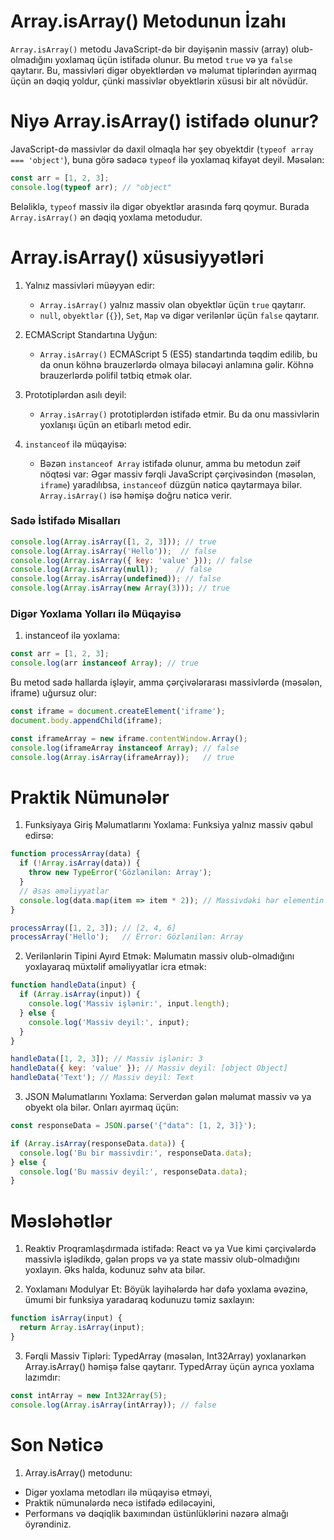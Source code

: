 # Array.isArray() Metodunun İzahı
```Array.isArray()``` metodu JavaScript-də bir dəyişənin massiv (array) olub-olmadığını yoxlamaq üçün istifadə olunur. Bu metod ```true``` və ya ```false``` qaytarır. Bu, massivləri digər obyektlərdən və məlumat tiplərindən ayırmaq üçün ən dəqiq yoldur, çünki massivlər obyektlərin xüsusi bir alt növüdür.


# Niyə Array.isArray() istifadə olunur?
JavaScript-də massivlər də daxil olmaqla hər şey obyektdir (```typeof array === 'object'```), buna görə sadəcə ```typeof``` ilə yoxlamaq kifayət deyil. Məsələn:

```js
const arr = [1, 2, 3];
console.log(typeof arr); // "object"
```
Beləliklə, ```typeof``` massiv ilə digər obyektlər arasında fərq qoymur. Burada ```Array.isArray()``` ən dəqiq yoxlama metodudur.


# Array.isArray() xüsusiyyətləri
1. Yalnız massivləri müəyyən edir:
    * ```Array.isArray()``` yalnız massiv olan obyektlər üçün ```true``` qaytarır.
    * ```null```, ```obyektlər``` (```{}```), ```Set```, ```Map``` və digər verilənlər üçün ```false``` qaytarır.

2. ECMAScript Standartına Uyğun:
    * ```Array.isArray()``` ECMAScript 5 (ES5) standartında təqdim edilib, bu da onun köhnə brauzerlərdə olmaya biləcəyi anlamına gəlir. Köhnə brauzerlərdə polifil tətbiq etmək olar.

3. Prototiplərdən asılı deyil:
    * ```Array.isArray()``` prototiplərdən istifadə etmir. Bu da onu massivlərin yoxlanışı üçün ən etibarlı metod edir.

4. ```instanceof``` ilə müqayisə:
    * Bəzən ```instanceof Array``` istifadə olunur, amma bu metodun zəif nöqtəsi var: Əgər massiv fərqli JavaScript çərçivəsindən (məsələn, ```iframe```) yaradılıbsa, ```instanceof``` düzgün nəticə qaytarmaya bilər. ```Array.isArray()``` isə həmişə doğru nəticə verir.


### Sadə İstifadə Misalları
```js
console.log(Array.isArray([1, 2, 3])); // true
console.log(Array.isArray('Hello'));  // false
console.log(Array.isArray({ key: 'value' })); // false
console.log(Array.isArray(null));    // false
console.log(Array.isArray(undefined)); // false
console.log(Array.isArray(new Array(3))); // true
```


### Digər Yoxlama Yolları ilə Müqayisə
1. instanceof ilə yoxlama:
```js
const arr = [1, 2, 3];
console.log(arr instanceof Array); // true
```
Bu metod sadə hallarda işləyir, amma çərçivələrarası massivlərdə (məsələn, iframe) uğursuz olur:

```js
const iframe = document.createElement('iframe');
document.body.appendChild(iframe);

const iframeArray = new iframe.contentWindow.Array();
console.log(iframeArray instanceof Array); // false
console.log(Array.isArray(iframeArray));   // true
```




# Praktik Nümunələr
1. Funksiyaya Giriş Məlumatlarını Yoxlama:
Funksiya yalnız massiv qəbul edirsə:

```js
function processArray(data) {
  if (!Array.isArray(data)) {
    throw new TypeError('Gözlənilən: Array');
  }
  // Əsas əməliyyatlar
  console.log(data.map(item => item * 2)); // Massivdəki hər elementin 2 qatını hesablayır
}

processArray([1, 2, 3]); // [2, 4, 6]
processArray('Hello');   // Error: Gözlənilən: Array
```







2. Verilənlərin Tipini Ayırd Etmək:
Məlumatın massiv olub-olmadığını yoxlayaraq müxtəlif əməliyyatlar icra etmək:

```js
function handleData(input) {
  if (Array.isArray(input)) {
    console.log('Massiv işlənir:', input.length);
  } else {
    console.log('Massiv deyil:', input);
  }
}

handleData([1, 2, 3]); // Massiv işlənir: 3
handleData({ key: 'value' }); // Massiv deyil: [object Object]
handleData('Text'); // Massiv deyil: Text
```



3. JSON Məlumatlarını Yoxlama:
Serverdən gələn məlumat massiv və ya obyekt ola bilər. Onları ayırmaq üçün:
```js
const responseData = JSON.parse('{"data": [1, 2, 3]}');

if (Array.isArray(responseData.data)) {
  console.log('Bu bir massivdir:', responseData.data);
} else {
  console.log('Bu massiv deyil:', responseData.data);
}
```




# Məsləhətlər

1. Reaktiv Proqramlaşdırmada istifadə:
React və ya Vue kimi çərçivələrdə massivlə işlədikdə, gələn props və ya state massiv olub-olmadığını yoxlayın. Əks halda, kodunuz səhv ata bilər.

2. Yoxlamanı Modulyar Et:
Böyük layihələrdə hər dəfə yoxlama əvəzinə, ümumi bir funksiya yaradaraq kodunuzu təmiz saxlayın:
```js
function isArray(input) {
  return Array.isArray(input);
}
```

3. Fərqli Massiv Tipləri:
TypedArray (məsələn, Int32Array) yoxlanarkən Array.isArray() həmişə false qaytarır. TypedArray üçün ayrıca yoxlama lazımdır:
```js
const intArray = new Int32Array(5);
console.log(Array.isArray(intArray)); // false
```



# Son Nəticə 
1. Array.isArray() metodunu: 
* Digər yoxlama metodları ilə müqayisə etməyi,
* Praktik nümunələrdə necə istifadə ediləcəyini,
* Performans və dəqiqlik baxımından üstünlüklərini nəzərə almağı öyrəndiniz.
